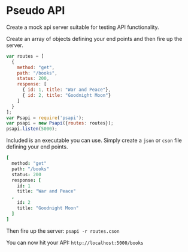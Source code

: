 # Pseudo API

Create a mock api server suitable for testing API functionality.

Create an array of objects defining your end points and then fire up the server.

```javascript
var routes = [
  {
    method: "get",
    path: "/books",
    status: 200,
    response: [
      { id: 1, title: "War and Peace"},
      { id: 2, title: "Goodnight Moon"}
    ]
  }
];
var Psapi = require('psapi');
var psapi = new Psapi({routes: routes});
psapi.listen(5000);
```

Included is an executable you can use.
Simply create a `json` or `cson` file defining your end points.

```cson
[
  method: "get"
  path: "/books"
  status: 200
  response: [
    id: 1
    title: "War and Peace"
  ,
    id: 2
    title: "Goodnight Moon"
  ]
]
```

Then fire up the server:
`psapi -r routes.cson`

You can now hit your API:
`http://localhost:5000/books`

